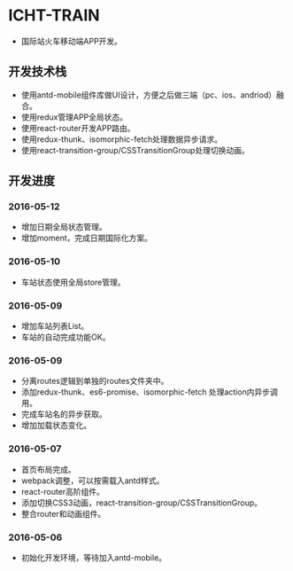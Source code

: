 # ICHT-TRAIN
- 国际站火车移动端APP开发。
## 开发技术栈
- 使用antd-mobile组件库做UI设计，方便之后做三端（pc、ios、andriod）融合。
- 使用redux管理APP全局状态。
- 使用react-router开发APP路由。
- 使用redux-thunk、isomorphic-fetch处理数据异步请求。
- 使用react-transition-group/CSSTransitionGroup处理切换动画。
## 开发进度
### 2016-05-12
- 增加日期全局状态管理。
- 增加moment，完成日期国际化方案。
### 2016-05-10
- 车站状态使用全局store管理。
### 2016-05-09
- 增加车站列表List。
- 车站的自动完成功能OK。
### 2016-05-09
- 分离routes逻辑到单独的routes文件夹中。
- 添加redux-thunk、es6-promise、isomorphic-fetch 处理action内异步调用。
- 完成车站名的异步获取。
- 增加加载状态变化。
### 2016-05-07
- 首页布局完成。
- webpack调整，可以按需载入antd样式。
- react-router高阶组件。
- 添加切换CSS3动画，react-transition-group/CSSTransitionGroup。
- 整合router和动画组件。
### 2016-05-06
- 初始化开发环境，等待加入antd-mobile。